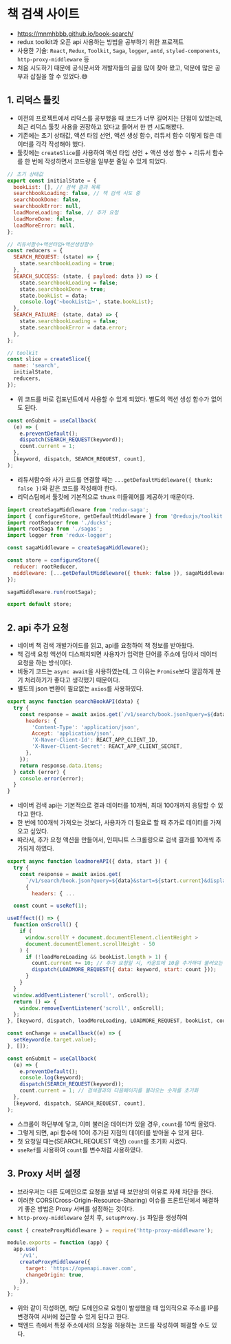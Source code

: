 # 책 검색 사이트

- https://mnmhbbb.github.io/book-search/
- redux toolkit과 오픈 api 사용하는 방법을 공부하기 위한 프로젝트
- 사용한 기술: `React`, `Redux`, `Toolkit`, `Saga`, `logger`, `antd`, `styled-components`, `http-proxy-middleware` 등
- 처음 시도하기 때문에 공식문서와 개발자들의 글을 많이 찾아 봤고, 덕분에 많은 공부과 삽질을 할 수 있었다.😅

## 1. 리덕스 툴킷

- 이전의 프로젝트에서 리덕스를 공부했을 때 코드가 너무 길어지는 단점이 있었는데, 최근 리덕스 툴킷 사용을 권장하고 있다고 들어서 한 번 시도해봤다.
- 기존에는 초기 상태값, 액션 타입 선언, 액션 생성 함수, 리듀서 함수 이렇게 많은 데이터를 각각 작성해야 했다.
- 툴킷에는 `createSlice`를 사용하여 액션 타입 선언 + 액션 생성 함수 + 리듀서 함수를 한 번에 작성하면서 코드량을 일부분 줄일 수 있게 되었다.

```javascript
// 초기 상태값
export const initialState = {
  bookList: [], // 검색 결과 목록
  searchbookLoading: false, // 책 검색 시도 중
  searchbookDone: false,
  searchbookError: null,
  loadMoreLoading: false, // 추가 요청
  loadMoreDone: false,
  loadMoreError: null,
};

// 리듀서함수+액션타입+액션생성함수
const reducers = {
  SEARCH_REQUEST: (state) => {
    state.searchbookLoading = true;
  },
  SEARCH_SUCCESS: (state, { payload: data }) => {
    state.searchbookLoading = false;
    state.searchbookDone = true;
    state.bookList = data;
    console.log('~bookList는~', state.bookList);
  },
  SEARCH_FAILURE: (state, data) => {
    state.searchbookLoading = false;
    state.searchbookError = data.error;
  },
};

// toolkit
const slice = createSlice({
  name: 'search',
  initialState,
  reducers,
});
```

- 위 코드를 바로 컴포넌트에서 사용할 수 있게 되었다. 별도의 액션 생성 함수가 없어도 된다.

```javascript
const onSubmit = useCallback(
  (e) => {
    e.preventDefault();
    dispatch(SEARCH_REQUEST(keyword));
    count.current = 1;
  },
  [keyword, dispatch, SEARCH_REQUEST, count],
);
```

- 리듀서함수와 사가 코드를 연결할 때는 `...getDefaultMiddleware({ thunk: false })`와 같은 코드를 작성해야 한다.
- 리덕스팀에서 툴킷에 기본적으로 `thunk` 미들웨어를 제공하기 때문이다.

```javascript
import createSagaMiddleware from 'redux-saga';
import { configureStore, getDefaultMiddleware } from '@reduxjs/toolkit';
import rootReducer from './ducks';
import rootSaga from './sagas';
import logger from 'redux-logger';

const sagaMiddleware = createSagaMiddleware();

const store = configureStore({
  reducer: rootReducer,
  middleware: [...getDefaultMiddleware({ thunk: false }), sagaMiddleware, logger],
});

sagaMiddleware.run(rootSaga);

export default store;
```

## 2. api 추가 요청

- 네이버 책 검색 개발가이드를 읽고, api를 요청하여 책 정보를 받아왔다.
- 책 검색 요청 액션이 디스패치되면 사용자가 입력한 단어를 주소에 담아서 데이터 요청을 하는 방식이다.
- 비동기 코드는 `async await`을 사용하였는데, 그 이유는 `Promise`보다 깔끔하게 분기 처리하기가 좋다고 생각했기 때문이다.
- 별도의 json 변환이 필요없는 `axios`를 사용하였다.

```javascript
export async function searchBookAPI(data) {
  try {
    const response = await axios.get(`/v1/search/book.json?query=${data}&display=10`, {
      headers: {
        'Content-Type': 'application/json',
        Accept: 'application/json',
        'X-Naver-Client-Id': REACT_APP_CLIENT_ID,
        'X-Naver-Client-Secret': REACT_APP_CLIENT_SECRET,
      },
    });
    return response.data.items;
  } catch (error) {
    console.error(error);
  }
}
```

- 네이버 검색 api는 기본적으로 결과 데이터를 10개씩, 최대 100개까지 응답할 수 있다고 한다.
- 한 번에 100개씩 가져오는 것보다, 사용자가 더 필요로 할 때 추가로 데이터를 가져오고 싶었다.
- 따라서, 추가 요청 액션을 만들어서, 인피니트 스크롤링으로 검색 결과를 10개씩 추가되게 하였다.

```javascript
export async function loadmoreAPI({ data, start }) {
  try {
    const response = await axios.get(
      `/v1/search/book.json?query=${data}&start=${start.current}&display=5`,
      {
        headers: { ...

  const count = useRef(1);
```

```javascript
useEffect(() => {
  function onScroll() {
    if (
      window.scrollY + document.documentElement.clientHeight >
      document.documentElement.scrollHeight - 50
    ) {
      if (!loadMoreLoading && bookList.length > 1) {
        count.current += 10; // 추가 요청일 시, 카운트에 10을 추가하여 불러오는 시작점을 조정
        dispatch(LOADMORE_REQUEST({ data: keyword, start: count }));
      }
    }
  }
  window.addEventListener('scroll', onScroll);
  return () => {
    window.removeEventListener('scroll', onScroll);
  };
}, [keyword, dispatch, loadMoreLoading, LOADMORE_REQUEST, bookList, count]);

const onChange = useCallback((e) => {
  setKeyword(e.target.value);
}, []);

const onSubmit = useCallback(
  (e) => {
    e.preventDefault();
    console.log(keyword);
    dispatch(SEARCH_REQUEST(keyword));
    count.current = 1; // 검색결과의 다음페이지를 불러오는 숫자를 초기화
  },
  [keyword, dispatch, SEARCH_REQUEST, count],
);
```

- 스크롤이 하단부에 닿고, 이미 불러온 데이터가 있을 경우, `count`를 10씩 올렸다.
- 그렇게 되면, api 함수에 10이 추가된 지점의 데이터를 받아올 수 있게 된다.
- 첫 요청일 때는(SEARCH_REQUEST 액션) `count`를 초기화 시켰다.
- `useRef`를 사용하여 `count`를 변수처럼 사용하였다.

## 3. Proxy 서버 설정

- 브라우저는 다른 도메인으로 요청을 보낼 때 보안상의 이유로 자체 차단을 한다.
- 이러한 CORS(Cross-Origin-Resource-Sharing) 이슈를 프론트단에서 해결하기 좋은 방법은 Proxy 서버를 설정하는 것이다.
- `http-proxy-middleware` 설치 후, `setupProxy.js` 파일을 생성하여

```javascript
const { createProxyMiddleware } = require('http-proxy-middleware');

module.exports = function (app) {
  app.use(
    '/v1',
    createProxyMiddleware({
      target: 'https://openapi.naver.com',
      changeOrigin: true,
    }),
  );
};
```

- 위와 같이 작성하면, 해당 도메인으로 요청이 발생했을 때 임의적으로 주소를 IP를 변경하여 서버에 접근할 수 있게 된다고 한다.
- 백엔드 측에서 특정 주소에서의 요청을 허용하는 코드를 작성하여 해결할 수도 있다.
